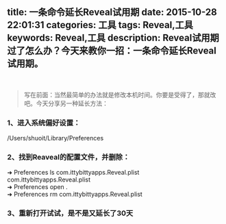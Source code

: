 title: 一条命令延长Reveal试用期
date: 2015-10-28 22:01:31
categories: 工具
tags: Reveal,工具
keywords: Reveal,工具
description: Reveal试用期过了怎么办？今天来教你一招：一条命令延长Reveal试用期。
---
​
> 写在前面：当然最简单的办法就是修改本机时间。你要是受得了，那就改吧。今天分享另一种延长方法：

### 1、进入系统偏好设置：

  /Users/shuoit/Library/Preferences

### 2、找到Reaveal的配置文件，并删除：
  ➜  Preferences  ls com.ittybittyapps.Reveal.plist<br/>
  com.ittybittyapps.Reveal.plist<br/>
  ➜  Preferences  open .<br/>
  ➜  Preferences  rm com.ittybittyapps.Reveal.plist

### 3、重新打开试试，是不是又延长了30天
